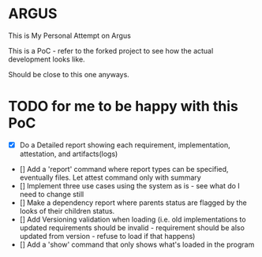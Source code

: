 # ARGUS
This is My Personal Attempt on Argus

This is a PoC - refer to the forked project to see how the actual development looks like.

Should be close to this one anyways.




# TODO for me to be happy with this PoC

- [x] Do a Detailed report showing each requirement, implementation, attestation, and artifacts(logs)
- [] Add a 'report' command where report types can be specified, eventually files. Let attest command only with summary
- [] Implement three use cases using the system as is - see what do I need to change still
- [] Make a dependency report where parents status are flagged by the looks of their children status.
- [] Add Versioning validation when loading (i.e. old implementations to updated requirements should be invalid - requirement should be also updated from version - refuse to load if that happens)
- [] Add a 'show' command that only shows what's loaded in the program